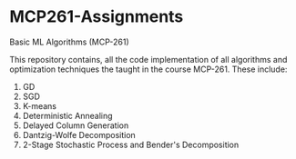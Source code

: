 # MCP261-Assignments
Basic ML Algorithms (MCP-261)


This repository contains, all the code implementation of all algorithms and optimization techniques the taught in the course MCP-261. These include:

1) GD
2) SGD
3) K-means
4) Deterministic Annealing
5) Delayed Column Generation
6) Dantzig-Wolfe Decomposition
7) 2-Stage Stochastic Process and Bender's Decomposition

